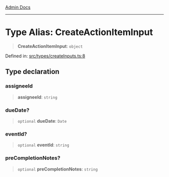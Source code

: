 [Admin Docs](/)

***

# Type Alias: CreateActionItemInput

> **CreateActionItemInput**: `object`

Defined in: [src/types/createInputs.ts:8](https://github.com/PalisadoesFoundation/talawa-admin/blob/main/src/types/createInputs.ts#L8)

## Type declaration

### assigneeId

> **assigneeId**: `string`

### dueDate?

> `optional` **dueDate**: `Date`

### eventId?

> `optional` **eventId**: `string`

### preCompletionNotes?

> `optional` **preCompletionNotes**: `string`
